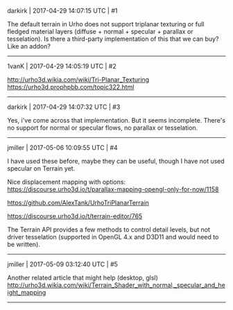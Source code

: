 darkirk | 2017-04-29 14:07:15 UTC | #1

The default terrain in Urho does not support triplanar texturing or full fledged material layers (diffuse + normal + specular + parallax or tesselation). Is there a third-party implementation of this that we can buy? Like an addon?

-------------------------

1vanK | 2017-04-29 14:05:19 UTC | #2

 http://urho3d.wikia.com/wiki/Tri-Planar_Texturing
 https://urho3d.prophpbb.com/topic322.html

-------------------------

darkirk | 2017-04-29 14:07:32 UTC | #3

Yes, i've come across that implementation. But it seems incomplete. There's no support for normal or specular flows, no parallax or tesselation.

-------------------------

jmiller | 2017-05-06 10:09:55 UTC | #4

I have used these before, maybe they can be useful, though I have not used specular on Terrain yet.

Nice displacement mapping with options:
https://discourse.urho3d.io/t/parallax-mapping-opengl-only-for-now/1158

https://github.com/AlexTank/UrhoTriPlanarTerrain

https://discourse.urho3d.io/t/terrain-editor/765

The Terrain API provides a few methods to control detail levels, but not driver tesselation (supported in OpenGL 4.x and D3D11 and would need to be written).

-------------------------

jmiller | 2017-05-09 03:12:40 UTC | #5

Another related article that might help (desktop, glsl)
http://urho3d.wikia.com/wiki/Terrain_Shader_with_normal,_specular_and_height_mapping

-------------------------

